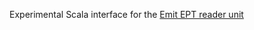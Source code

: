 Experimental Scala interface for the [Emit EPT reader unit](http://www.emit.no/product/avlesningsenhet-rs-232-69)
